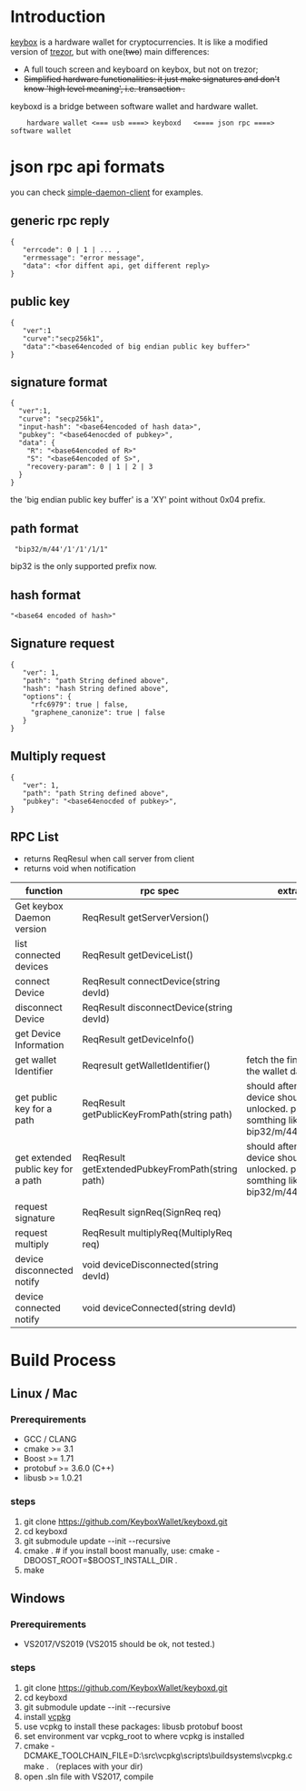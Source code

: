 # Introduction

[keybox](https://keybox.magicw.net) is a hardware wallet for cryptocurrencies. It is like a modified version of [trezor](https://trezor.io), but with one(~~two~~) main differences:

+ A full touch screen and keyboard on keybox, but not on trezor;
+ ~~Simplified hardware functionalities: it just make signatures and don't know 'high level meaning', i.e. transaction .~~

keyboxd is a bridge between software wallet and hardware wallet.


````
    hardware wallet <=== usb ====> keyboxd   <==== json rpc ====> software wallet
````



# json rpc api formats

you can check [simple-daemon-client](https://github.com/KeyboxWallet/simple-daemon-client) for examples.

## generic rpc reply 

````
{ 
   "errcode": 0 | 1 | ... ,
   "errmessage": "error message",
   "data": <for diffent api, get different reply>
}
````

## public key 

````
{
   "ver":1
   "curve":"secp256k1",
   "data":"<base64encoded of big endian public key buffer>"
}
````

## signature format


````
{
  "ver":1,
  "curve": "secp256k1",
  "input-hash": "<base64encoded of hash data>",
  "pubkey": "<base64enocded of pubkey>",
  "data": { 
    "R": "<base64encoded of R>"
    "S": "<base64encoded of S>",
    "recovery-param": 0 | 1 | 2 | 3 
  }
}
````

the 'big endian public key buffer' is a 'XY' point without 0x04 prefix. 

## path format

````
 "bip32/m/44'/1'/1'/1/1"
````

bip32 is the only supported prefix now.


## hash format

````
"<base64 encoded of hash>"
````

## Signature request

````
{
   "ver": 1,
   "path": "path String defined above",
   "hash": "hash String defined above",
   "options": {
     "rfc6979": true | false,
     "graphene_canonize": true | false
   }
} 
````

## Multiply request

````
{
   "ver": 1,
   "path": "path String defined above",
   "pubkey": "<base64enocded of pubkey>",
} 
````



## RPC List



+ returns ReqResul when call server from client
+ returns void when notification

| function    |   rpc spec       |   extra info  |
|------|------------|----------------------------------|
| Get keybox Daemon version | ReqResult getServerVersion()         |                           |
| list connected devices             | ReqResult getDeviceList()           |   |
| connect Device             | ReqResult connectDevice(string devId)     |  
| disconnect Device             | ReqResult disconnectDevice(string devId) |
| get Device Information    | ReqResult getDeviceInfo() |  |
| get wallet Identifier     | Reqresult getWalletIdentifier()       | fetch the fingerprint of the wallet data                |
| get public key for a path | ReqResult getPublicKeyFromPath(string path) | should after connect, device should be unlocked. path is somthing like bip32/m/44'/28'/1'/0'/0  |
| get extended public key for a path | ReqResult getExtendedPubkeyFromPath(string path) | should after connect, device should be unlocked. path is somthing like bip32/m/44'/28'/1'/0'/0  |
| request signature            |  ReqResult signReq(SignReq req) |  |
| request multiply     |  ReqResult multiplyReq(MultiplyReq req) |            |
| device disconnected notify            |  void deviceDisconnected(string devId) |        |
| device connected notify           |  void deviceConnected(string devId)     |        | 

# Build Process


## Linux / Mac 

### Prerequirements

+ GCC / CLANG 
+ cmake >= 3.1
+ Boost >= 1.71
+ protobuf >= 3.6.0 (C++)
+ libusb >= 1.0.21

### steps

1. git clone https://github.com/KeyboxWallet/keyboxd.git
1. cd keyboxd
1. git submodule update --init --recursive
1. cmake . # if you install boost manually, use: cmake -DBOOST_ROOT=$BOOST_INSTALL_DIR . 
1. make

## Windows

### Prerequirements

+ VS2017/VS2019 (VS2015 should be ok, not tested.)

### steps

1. git clone https://github.com/KeyboxWallet/keyboxd.git
1. cd keyboxd
1. git submodule update --init --recursive
1. install [vcpkg](https://github.com/Microsoft/vcpkg)
1. use vcpkg to install these packages: libusb protobuf boost
1. set environment var vcpkg_root to where vcpkg is installed
1. cmake -DCMAKE_TOOLCHAIN_FILE=D:\src\vcpkg\scripts\buildsystems\vcpkg.cmake .  （replaces with your dir)
1. open .sln file with VS2017, compile
